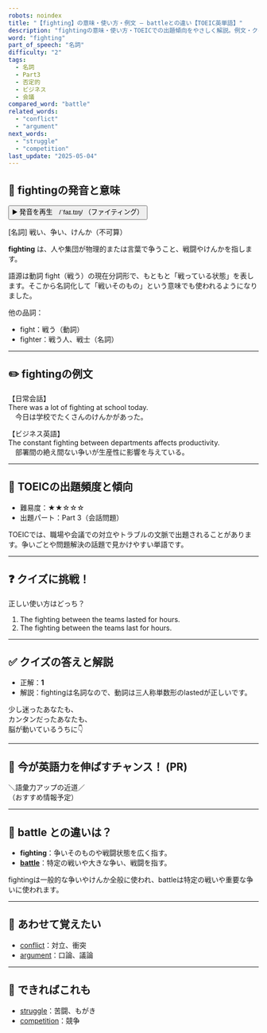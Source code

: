 ```yaml
---
robots: noindex
title: "【fighting】の意味・使い方・例文 ― battleとの違い【TOEIC英単語】"
description: "fightingの意味・使い方・TOEICでの出題傾向をやさしく解説。例文・クイズ付きでbattleとの違いもわかりやすく学べます。"
word: "fighting"
part_of_speech: "名詞"
difficulty: "2"
tags:
  - 名詞
  - Part3
  - 否定的
  - ビジネス
  - 会議
compared_word: "battle"
related_words:
  - "conflict"
  - "argument"
next_words:
  - "struggle"
  - "competition"
last_update: "2025-05-04"
---
```


## 🔰 fightingの発音と意味

<button class="play-audio" onclick="playTTS('fighting')">
  <span class="play-audio-main">
    ▶️ 発音を再生　/ˈfaɪ.tɪŋ/
  </span>
  <span class="play-audio-sub">
    （ファイティング）
  </span>
</button>

[名詞] 戦い、争い、けんか（不可算）

**fighting** は、人や集団が物理的または言葉で争うこと、戦闘やけんかを指します。

語源は動詞 fight（戦う）の現在分詞形で、もともと「戦っている状態」を表します。そこから名詞化して「戦いそのもの」という意味でも使われるようになりました。

他の品詞：  
- fight：戦う（動詞）
- fighter：戦う人、戦士（名詞）

---

## ✏️ fightingの例文

【日常会話】  
There was a lot of fighting at school today.  
　今日は学校でたくさんのけんかがあった。

【ビジネス英語】  
The constant fighting between departments affects productivity.  
　部署間の絶え間ない争いが生産性に影響を与えている。

---

## 🎯 TOEICの出題頻度と傾向

- 難易度：★★☆☆☆
- 出題パート：Part 3（会話問題）

TOEICでは、職場や会議での対立やトラブルの文脈で出題されることがあります。争いごとや問題解決の話題で見かけやすい単語です。

---

## ❓ クイズに挑戦！

正しい使い方はどっち？

1. The fighting between the teams lasted for hours.  
2. The fighting between the teams last for hours.

---

## ✅ クイズの答えと解説

- 正解：**1**
- 解説：fightingは名詞なので、動詞は三人称単数形のlastedが正しいです。

少し迷ったあなたも、  
カンタンだったあなたも、  
脳が動いているうちに👇️

---

## 🚀 今が英語力を伸ばすチャンス！ (PR)

<div class="info-center">
＼語彙力アップの近道／<br>  
（おすすめ情報予定）
</div>

---

## 🤔  battle との違いは？

- **fighting**：争いそのものや戦闘状態を広く指す。
- **[battle](/battle)**：特定の戦いや大きな争い、戦闘を指す。

fightingは一般的な争いやけんか全般に使われ、battleは特定の戦いや重要な争いに使われます。

---

## 🧩 あわせて覚えたい

- [conflict](/conflict)：対立、衝突
- [argument](/argument)：口論、議論

---

## 📖 できればこれも

- [struggle](/struggle)：苦闘、もがき
- [competition](/competition)：競争

<!-- cvid: aid42_bid48 -->
